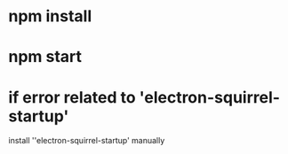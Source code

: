 # npm install
# npm start

# if error related to 'electron-squirrel-startup'
install ''electron-squirrel-startup' manually